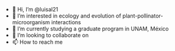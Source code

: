 - 👋 Hi, I’m @luisal21
- 👀 I’m interested in ecology and evolution of plant-pollinator-microorganism interactions
- 🌱 I’m currently studying a graduate program in UNAM, México 
- 💞️ I’m looking to collaborate on 
- 📫 How to reach me

<!---
luisal21/luisal21 is a ✨ special ✨ repository because its `README.md` (this file) appears on your GitHub profile.
You can click the Preview link to take a look at your changes.
--->

